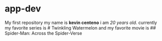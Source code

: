 # app-dev
My first repository
my name is **kevin centeno** i am *20 years old*. currently my favorite series is # Twinkling Watermelon and my favorite movie is ## Spider-Man: Across the Spider-Verse
